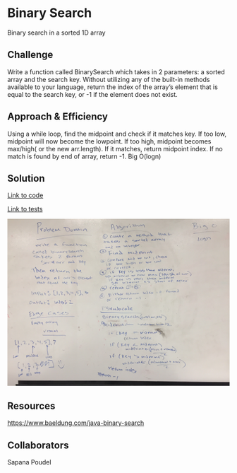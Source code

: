 # Binary Search

Binary search in a sorted 1D array

## Challenge

Write a function called BinarySearch which takes in 2 parameters: a sorted array and the search key. Without utilizing any of the built-in methods available to your language, return the index of the array’s element that is equal to the search key, or -1 if the element does not exist.

## Approach & Efficiency

Using a while loop, find the midpoint and check if it matches key. If too low, midpoint will now become the lowpoint. If too high, midpoint becomes max/high( or the new arr.length). If it matches, return midpoint index. If no match is found by end of array, return -1. Big O(logn)

## Solution

[Link to code](../code401challenges/src/main/java/code401challenges/BinarySearch.java)

[Link to tests](../code401challenges/src/test/java/code401challenges/BinarySearchTest.java)

![Image of Whiteboard Shift Insert Array](https://github.com/rnmessick/data-structures-and-algorithms/blob/master/assets/binarySearch.JPG)

## Resources

https://www.baeldung.com/java-binary-search

## Collaborators

Sapana Poudel
